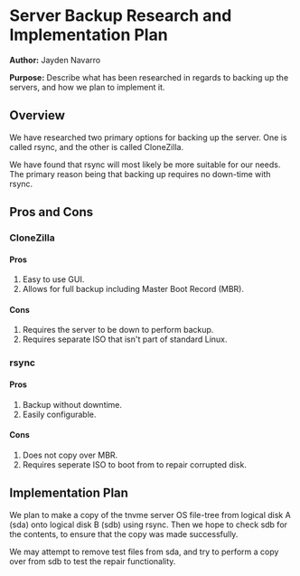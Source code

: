 # Server Backup Research and Implementation Plan

**Author:** Jayden Navarro

**Purpose:** Describe what has been researched in regards to backing up the servers, and how we plan to implement it.

## Overview
We have researched two primary options for backing up the server. One is called rsync, and the other is called CloneZilla.

We have found that rsync will most likely be more suitable for our needs. The primary reason being that backing up requires no down-time with rsync.

## Pros and Cons
### CloneZilla
#### Pros
1. Easy to use GUI.
2. Allows for full backup including Master Boot Record (MBR).

#### Cons
1. Requires the server to be down to perform backup.
2. Requires separate ISO that isn't part of standard Linux.

### rsync
#### Pros
1. Backup without downtime.
2. Easily configurable.

#### Cons
1. Does not copy over MBR.
2. Requires seperate ISO to boot from to repair corrupted disk.

## Implementation Plan
We plan to make a copy of the tnvme server OS file-tree from logical disk A (sda) onto logical disk B (sdb) using rsync. Then we hope to check sdb for the contents, to ensure that the copy was made successfully.

We may attempt to remove test files from sda, and try to perform a copy over from sdb to test the repair functionality.
